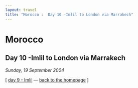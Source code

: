 ```yaml
---
layout: travel
title: "Morocco :  Day 10 -Imlil to London via Marrakech"
---
```


Morocco
=======

Day 10 -Imlil to London via Marrakech
-------------------------------------

*Sunday, 19 September 2004*

\[ [day 9 - Imlil](/travel/morocco/day9.html) — [back to the
homepage](https://www.transitionelement.com/) \]
